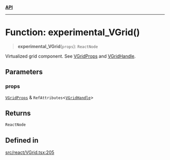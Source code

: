[**API**](../../API.md)

***

# Function: experimental\_VGrid()

> **experimental\_VGrid**(`props`): `ReactNode`

Virtualized grid component. See [VGridProps](../interfaces/VGridProps.md) and [VGridHandle](../interfaces/VGridHandle.md).

## Parameters

### props

[`VGridProps`](../interfaces/VGridProps.md) & `RefAttributes`\<[`VGridHandle`](../interfaces/VGridHandle.md)\>

## Returns

`ReactNode`

## Defined in

[src/react/VGrid.tsx:205](https://github.com/inokawa/virtua/blob/64cebdce92d1a512a90db9e1b3ad8bc60a86ac59/src/react/VGrid.tsx#L205)
